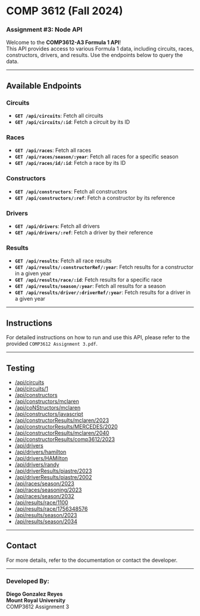 # COMP 3612 (Fall 2024)  
### Assignment #3: Node API  

Welcome to the **COMP3612-A3 Formula 1 API**!  
This API provides access to various Formula 1 data, including circuits, races, constructors, drivers, and results. Use the endpoints below to query the data.

---

## Available Endpoints  

### **Circuits**  
- **`GET /api/circuits`**: Fetch all circuits  
- **`GET /api/circuits/:id`**: Fetch a circuit by its ID  

### **Races**  
- **`GET /api/races`**: Fetch all races  
- **`GET /api/races/season/:year`**: Fetch all races for a specific season  
- **`GET /api/races/id/:id`**: Fetch a race by its ID  

### **Constructors**  
- **`GET /api/constructors`**: Fetch all constructors  
- **`GET /api/constructors/:ref`**: Fetch a constructor by its reference  

### **Drivers**  
- **`GET /api/drivers`**: Fetch all drivers  
- **`GET /api/drivers/:ref`**: Fetch a driver by their reference  

### **Results**  
- **`GET /api/results`**: Fetch all race results  
- **`GET /api/results/:constructorRef/:year`**: Fetch results for a constructor in a given year  
- **`GET /api/results/race/:id`**: Fetch results for a specific race  
- **`GET /api/results/season/:year`**: Fetch all results for a season  
- **`GET /api/results/driver/:driverRef/:year`**: Fetch results for a driver in a given year  

---

## Instructions  

For detailed instructions on how to run and use this API, please refer to the provided `COMP3612 Assignment 3.pdf`.  

---
## Testing



- [/api/circuits](https://comp3612-a3.onrender.com/api/circuits) 
- [/api/circuits/1](https://comp3612-a3.onrender.com/api/circuits/1)  
- [/api/constructors](https://comp3612-a3.onrender.com/api/constructors)  
- [/api/constructors/mclaren](https://comp3612-a3.onrender.com/api/constructors/mclaren) 
- [/api/coNStructors/mclaren](https://comp3612-a3.onrender.com/api/constructors/mclaren)
- [/api/constructors/javascript](https://comp3612-a3.onrender.com/api/constructors/javascript)
- [/api/constructorResults/mclaren/2023](https://comp3612-a3.onrender.com/api/constructorResults/mclaren/2023)
- [/api/constructorResults/MERCEDES/2020](https://comp3612-a3.onrender.com/api/constructorResults/MERCEDES/2020)
- [/api/constructorResults/mclaren/2040](https://comp3612-a3.onrender.com/api/constructorResults/mclaren/2040) 
- [/api/constructorResults/comp3612/2023](https://comp3612-a3.onrender.com/api/constructorResults/comp3612/2023)
- [/api/drivers](https://comp3612-a3.onrender.com/api/drivers)
- [/api/drivers/hamilton](https://comp3612-a3.onrender.com/api/drivers/hamilton)
- [/api/drivers/HAMilton](https://comp3612-a3.onrender.com/api/drivers/hamilton)
- [/api/drivers/randy](https://comp3612-a3.onrender.com/api/drivers/randy)
- [/api/driverResults/piastre/2023](https://comp3612-a3.onrender.com/api/driverResults/piastre/2023)
- [/api/driverResults/piastre/2002](https://comp3612-a3.onrender.com/api/driverResults/piastre/2002)
- [/api/races/season/2023](https://comp3612-a3.onrender.com/api/races/season/2023)
- [/api/races/seasoning/2023](https://comp3612-a3.onrender.com/api/races/seasoning/2023)
- [/api/races/season/2032](https://comp3612-a3.onrender.com/api/races/season/2032)
- [/api/results/race/1100](https://comp3612-a3.onrender.com/api/results/race/1100)
- [/api/results/race/1756348576](https://comp3612-a3.onrender.com/api/results/race/1756348576)
- [/api/results/season/2023](https://comp3612-a3.onrender.com/api/results/season/2023)
- [/api/results/season/2034](https://comp3612-a3.onrender.com/api/results/season/2034)

---

## Contact  

For more details, refer to the documentation or contact the developer.  

---

### Developed By:  
**Diego Gonzalez Reyes**  
**Mount Royal University**  
COMP3612 Assignment 3  


